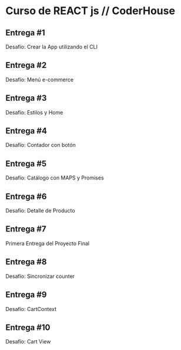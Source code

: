 # Curso de REACT js // CoderHouse

## Entrega #1

Desafío: Crear la App utilizando el CLI

## Entrega #2

Desafío: Menú e-commerce

## Entrega #3

Desafío: Estilos y Home

## Entrega #4

Desafío: Contador con botón

## Entrega #5

Desafío: Catálogo con MAPS y Promises

## Entrega #6

Desafío: Detalle de Producto

## Entrega #7

Primera Entrega del Proyecto Final

## Entrega #8

Desafío: Sincronizar counter

## Entrega #9

Desafío: CartContext

## Entrega #10

Desafío: Cart View

